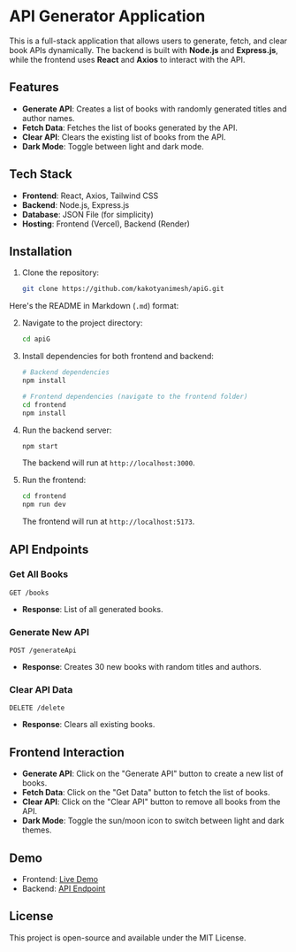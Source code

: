 # API Generator Application

This is a full-stack application that allows users to generate, fetch, and clear book APIs dynamically. The backend is built with **Node.js** and **Express.js**, while the frontend uses **React** and **Axios** to interact with the API.

## Features

- **Generate API**: Creates a list of books with randomly generated titles and author names.
- **Fetch Data**: Fetches the list of books generated by the API.
- **Clear API**: Clears the existing list of books from the API.
- **Dark Mode**: Toggle between light and dark mode.

## Tech Stack

- **Frontend**: React, Axios, Tailwind CSS
- **Backend**: Node.js, Express.js
- **Database**: JSON File (for simplicity)
- **Hosting**: Frontend (Vercel), Backend (Render)

## Installation

1. Clone the repository:

   ```bash
   git clone https://github.com/kakotyanimesh/apiG.git
Here's the README in Markdown (`.md`) format:



2. Navigate to the project directory:

   ```bash
   cd apiG
   ```

3. Install dependencies for both frontend and backend:

   ```bash
   # Backend dependencies
   npm install

   # Frontend dependencies (navigate to the frontend folder)
   cd frontend
   npm install
   ```

4. Run the backend server:

   ```bash
   npm start
   ```

   The backend will run at `http://localhost:3000`.

5. Run the frontend:

   ```bash
   cd frontend
   npm run dev
   ```

   The frontend will run at `http://localhost:5173`.

## API Endpoints

### Get All Books

```http
GET /books
```

- **Response**: List of all generated books.

### Generate New API

```http
POST /generateApi
```

- **Response**: Creates 30 new books with random titles and authors.

### Clear API Data

```http
DELETE /delete
```

- **Response**: Clears all existing books.

## Frontend Interaction

- **Generate API**: Click on the "Generate API" button to create a new list of books.
- **Fetch Data**: Click on the "Get Data" button to fetch the list of books.
- **Clear API**: Click on the "Clear API" button to remove all books from the API.
- **Dark Mode**: Toggle the sun/moon icon to switch between light and dark themes.

## Demo

- Frontend: [Live Demo](https://api-g.vercel.app)
- Backend: [API Endpoint](https://apig-backend.onrender.com)

## License

This project is open-source and available under the MIT License.
